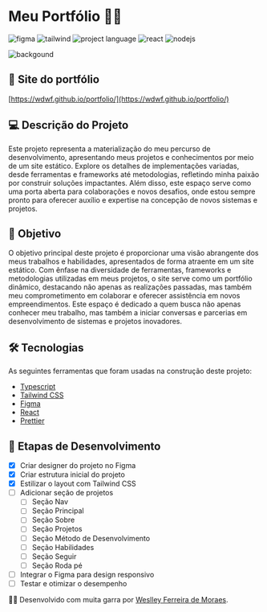 # Meu Portfólio 👨‍💻

![figma](https://img.shields.io/badge/Figma-F24E1E?style=for-the-badge&logo=figma&logoColor=white)
![tailwind](https://img.shields.io/badge/Tailwind_CSS-38B2AC?style=for-the-badge&logo=tailwind-css&logoColor=white)
![project language](https://img.shields.io/badge/TypeScript-007ACC?style=for-the-badge&logo=typescript&logoColor=white)
![react](https://img.shields.io/badge/React-20232A?style=for-the-badge&logo=react&logoColor=61DAFB)
![nodejs](https://img.shields.io/badge/Node%20js-339933?style=for-the-badge&logo=nodedotjs&logoColor=white)

![backgound](https://github.com/wdwf/portfolio/assets/28903617/e08ab4c0-ea6a-4c10-9a99-3df2d2652213)

## 🌌 Site do portfólio 
[https://wdwf.github.io/portfolio/](https://wdwf.github.io/portfolio/)

## 💻 Descrição do Projeto

Este projeto representa a materialização do meu percurso de desenvolvimento, apresentando meus projetos e conhecimentos por meio de um site estático. Explore os detalhes de implementações variadas, desde ferramentas e frameworks até metodologias, refletindo minha paixão por construir soluções impactantes. Além disso, este espaço serve como uma porta aberta para colaborações e novos desafios, onde estou sempre pronto para oferecer auxílio e expertise na concepção de novos sistemas e projetos.

## 🚀 Objetivo

O objetivo principal deste projeto é proporcionar uma visão abrangente dos meus trabalhos e habilidades, apresentados de forma atraente em um site estático. Com ênfase na diversidade de ferramentas, frameworks e metodologias utilizadas em meus projetos, o site serve como um portfólio dinâmico, destacando não apenas as realizações passadas, mas também meu comprometimento em colaborar e oferecer assistência em novos empreendimentos. Este espaço é dedicado a quem busca não apenas conhecer meu trabalho, mas também a iniciar conversas e parcerias em desenvolvimento de sistemas e projetos inovadores.

## 🛠 Tecnologias

As seguintes ferramentas que foram usadas na construção deste projeto:

- [Typescript](https://www.typescriptlang.org/)
- [Tailwind CSS](https://tailwindcss.com/)
- [Figma](https://www.figma.com/)
- [React](https://react.dev/)
- [Prettier](https://prettier.io/)

## 🧭 Etapas de Desenvolvimento

- [x] Criar designer do projeto no Figma
- [x] Criar estrutura inicial do projeto
- [x] Estilizar o layout com Tailwind CSS
- [ ] Adicionar seção de projetos
  - [ ] Seção Nav
  - [ ] Seção Principal
  - [ ] Seção Sobre
  - [ ] Seção Projetos
  - [ ] Seção Método de Desenvolvimento
  - [ ] Seção Habilidades
  - [ ] Seção Seguir
  - [ ] Seção Roda pé
- [ ] Integrar o Figma para design responsivo
- [ ] Testar e otimizar o desempenho

👨‍💻 Desenvolvido com muita garra por [Weslley Ferreira de Moraes](https://www.linkedin.com/in/weslleyferreira/).
